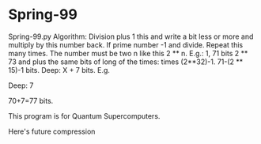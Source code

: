 # Spring-99
Spring-99.py
Algorithm: Division plus 1 this and write a bit less or more and multiply by this number back. If prime number -1 and divide. Repeat this many times. The number must be two n like this 2 ** n. E.g.: 1, 71 bits 2 ** 73 and plus the same bits of long of the times: times (2**32)-1. 71-(2 ** 15)-1 bits. Deep: X + 7 bits. E.g.

Deep: 7

70+7=77 bits.

This program is for Quantum Supercomputers.

Here's future compression
